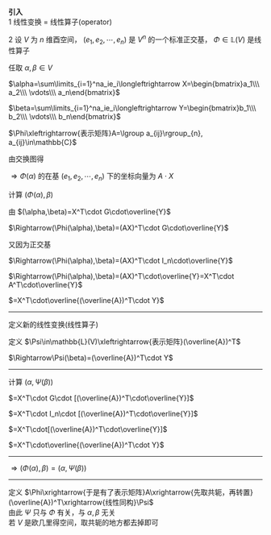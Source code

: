 **引入**  
1 线性变换 $=$ 线性算子(operator)  
  
2 设 $V$ 为 $n$ 维酉空间， $(e_1,e_2,\cdots,e_n)$ 是 $V^n$ 的一个标准正交基， $\Phi\in\mathbb{L}(V)$ 是线性算子  
  
任取 $\alpha,\beta\in V$  
  
 $\alpha=\sum\limits_{i=1}^na_ie_i\longleftrightarrow X=\begin{bmatrix}a_1\\\ a_2\\\ \vdots\\\ a_n\end{bmatrix}$  
  
 $\beta=\sum\limits_{i=1}^na_ie_i\longleftrightarrow Y=\begin{bmatrix}b_1\\\ b_2\\\ \vdots\\\ b_n\end{bmatrix}$  
  
 $\Phi\xleftrightarrow{表示矩阵}A=\lgroup a_{ij}\rgroup_{n}, a_{ij}\in\mathbb{C}$  
  
由交换图得  
  
 $\Rightarrow\Phi(\alpha)$ 的在基 $(e_1,e_2,\cdots,e_n)$ 下的坐标向量为 $A\cdot X$  
  
计算 $(\Phi(\alpha),\beta)$  
  
由 $(\alpha,\beta)=X^T\cdot G\cdot\overline{Y}$  
  
 $\Rightarrow(\Phi(\alpha),\beta)=(AX)^T\cdot G\cdot\overline{Y}$  
  
又因为正交基  
  
 $\Rightarrow(\Phi(\alpha),\beta)=(AX)^T\cdot I_n\cdot\overline{Y}$  
  
 $\Rightarrow(\Phi(\alpha),\beta)=(AX)^T\cdot\overline{Y}=X^T\cdot A^T\cdot\overline{Y}$  
  
 $=X^T\cdot\overline{(\overline{A})^T\cdot Y}$  
  
---  
  
定义新的线性变换(线性算子)  
  
定义 $\Psi\in\mathbb{L}(V)\xleftrightarrow{表示矩阵}(\overline{A})^T$  
  
 $\Rightarrow\Psi(\beta)=(\overline{A})^T\cdot Y$  
  
---  
  
计算 $(\alpha,\Psi(\beta))$  
  
 $=X^T\cdot G\cdot [(\overline{A})^T\cdot\overline{Y}]$  
  
 $=X^T\cdot I_n\cdot [(\overline{A})^T\cdot\overline{Y}]$  
  
 $=X^T\cdot[(\overline{A})^T\cdot\overline{Y}]$  
  
 $=X^T\cdot\overline{(\overline{A})^T\cdot Y}$  
  
---  
  
 $\Rightarrow(\Phi(\alpha),\beta)=(\alpha,\Psi(\beta))$  
  
---  
  
定义 $\Phi\xrightarrow{于是有了表示矩阵}A\xrightarrow{先取共轭，再转置}(\overline{A})^T\xrightarrow{线性同构}\Psi$  
由此 $\Psi$ 只与 $\Phi$ 有关，与 $\alpha,\beta$ 无关  
若 $V$ 是欧几里得空间，取共轭的地方都去掉即可  
